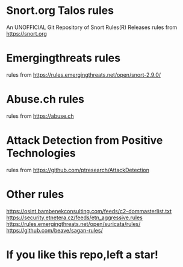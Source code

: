 
Snort.org Talos rules
==========
An UNOFFICIAL Git Repository of Snort Rules(R) Releases 
rules from https://snort.org

Emergingthreats rules
==========
rules from https://rules.emergingthreats.net/open/snort-2.9.0/

Abuse.ch rules
==========
rules from https://abuse.ch

Attack Detection from Positive Technologies
==========
rules from https://github.com/ptresearch/AttackDetection

Other rules
==========
https://osint.bambenekconsulting.com/feeds/c2-dommasterlist.txt
https://security.etnetera.cz/feeds/etn_aggressive.rules
https://rules.emergingthreats.net/open/suricata/rules/
https://github.com/beave/sagan-rules/

If you like this repo,left a star!
==========
